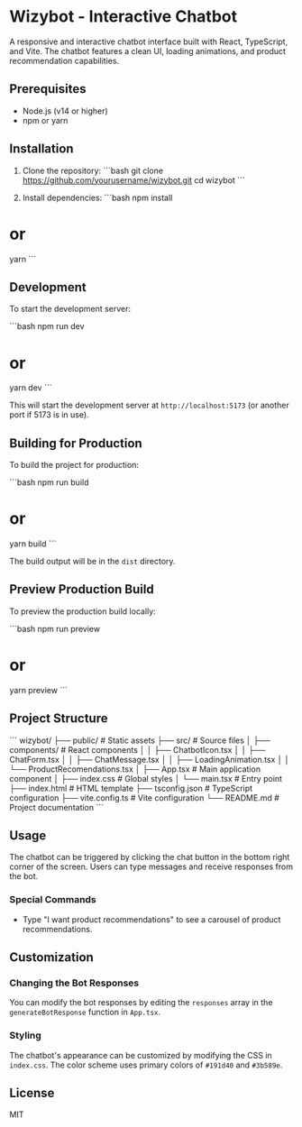 # Wizybot - Interactive Chatbot

A responsive and interactive chatbot interface built with React, TypeScript, and Vite. The chatbot features a clean UI, loading animations, and product recommendation capabilities.

## Prerequisites

- Node.js (v14 or higher)
- npm or yarn

## Installation

1. Clone the repository:
\`\`\`bash
git clone https://github.com/yourusername/wizybot.git
cd wizybot
\`\`\`

2. Install dependencies:
\`\`\`bash
npm install
# or
yarn
\`\`\`

## Development

To start the development server:

\`\`\`bash
npm run dev
# or
yarn dev
\`\`\`

This will start the development server at `http://localhost:5173` (or another port if 5173 is in use).

## Building for Production

To build the project for production:

\`\`\`bash
npm run build
# or
yarn build
\`\`\`

The build output will be in the `dist` directory.

## Preview Production Build

To preview the production build locally:

\`\`\`bash
npm run preview
# or
yarn preview
\`\`\`

## Project Structure

\`\`\`
wizybot/
├── public/              # Static assets
├── src/                 # Source files
│   ├── components/      # React components
│   │   ├── ChatbotIcon.tsx
│   │   ├── ChatForm.tsx
│   │   ├── ChatMessage.tsx
│   │   ├── LoadingAnimation.tsx
│   │   └── ProductRecomendations.tsx
│   ├── App.tsx          # Main application component
│   ├── index.css        # Global styles
│   └── main.tsx         # Entry point
├── index.html           # HTML template
├── tsconfig.json        # TypeScript configuration
├── vite.config.ts       # Vite configuration
└── README.md            # Project documentation
\`\`\`

## Usage

The chatbot can be triggered by clicking the chat button in the bottom right corner of the screen. Users can type messages and receive responses from the bot.

### Special Commands

- Type "I want product recommendations" to see a carousel of product recommendations.

## Customization

### Changing the Bot Responses

You can modify the bot responses by editing the `responses` array in the `generateBotResponse` function in `App.tsx`.

### Styling

The chatbot's appearance can be customized by modifying the CSS in `index.css`. The color scheme uses primary colors of `#191d40` and `#3b589e`.

## License

MIT
